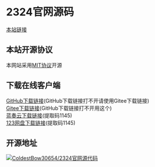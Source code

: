 # 2324官网源码
<a href="https://2324.us.kg">本站链接</a>
## 本站开源协议
本网站采用<a href="https://mit-license.org/">MIT协议</a>开源
## 下载在线客户端
<a href="https://github.com/jdi8hveginhe114/jdi8hveginhe114.github.io/releases/tag/APP">GitHub下载链接</a>(GitHub下载链接打不开请使用Gitee下载链接)
<br>
<a href="https://gitee.com/coldestbow30654/jdi8hveginhe114.github.io/releases/tag/APP">Gitee下载链接</a>(GitHub下载链接打不开用这个)
<br>
<a href="https://wwf.lanzouq.com/b00g2i0luj">蓝奏云下载链接</a>(提取码1145)
<br>
<a href="https://www.123pan.com/s/J1k7Vv-WWVN3.html?">123网盘下载链接</a>(提取码1145)
## 开源地址
[![ColdestBow30654/2324官网源代码](https://gitee.com/coldestbow30654/jdi8hveginhe114.github.io/widgets/widget_card.svg?colors=4183c4,ffffff,ffffff,e3e9ed,666666,9b9b9b)](https://gitee.com/coldestbow30654/jdi8hveginhe114.github.io)
